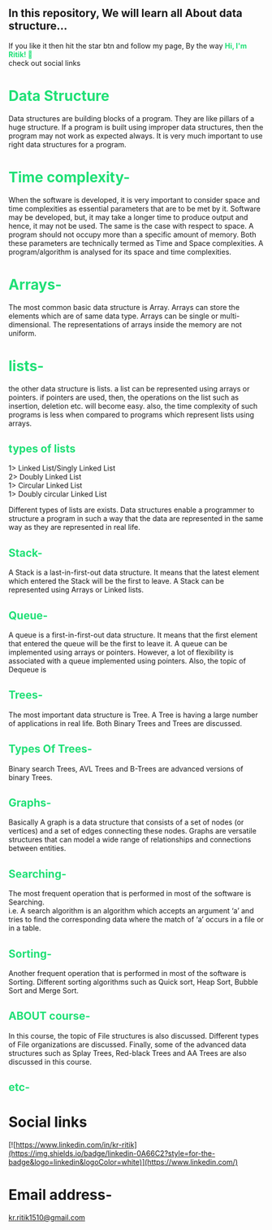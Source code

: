 ## In this repository, We will learn all About data structure...<br>
If you like it then hit the star btn and follow my page, By the way **<span style= "color: #1fe076">Hi, I'm Ritik! 👋</span>** <br>
check out social links

# **<span style= "color: #1fe076">Data Structure</span>**
Data structures are building blocks of a program. They are like pillars of a huge
structure. If a program is built using improper data structures, then the program may
not work as expected always. It is very much important to use right data structures for
a program.

# **<span style= "color: #1fe076">Time complexity-</span>**
When the software is developed, it is very important to consider space and time
complexities as essential parameters that are to be met by it. Software may be
developed, but, it may take a longer time to produce output and hence, it may not be
used. The same is the case with respect to space. A program should not occupy more
than a specific amount of memory. Both these parameters are technically termed as
Time and Space complexities. A program/algorithm is analysed for its space and time
complexities. 

# **<span style= "color: #1fe076">Arrays-</span>**
The most common basic data structure is Array. Arrays can store the
elements which are of same data type. Arrays can be single or multi-dimensional. The
representations of arrays inside the memory are not uniform.

# **<span style= "color: #1fe076">lists-</span>**
the other data structure is lists. a list can be represented using arrays or
pointers. if pointers are used, then, the operations on the list such as insertion,
deletion etc. will become easy. also, the time complexity of such programs is less
when compared to programs which represent lists using arrays. 

## **<span style= "color: #1fe076">types of lists</span>** <br>
1> Linked List/Singly Linked List <br>
2> Doubly Linked List <br>
1> Circular Linked List <br>
1> Doubly circular Linked List <br>

Different types of lists are exists.
Data structures enable a programmer to structure a program in such a way that the
data are represented in the same way as they are
represented in real life. <br>


## **<span style= "color: #1fe076">Stack-</span>** <br>
A Stack is a last-in-first-out data structure. It means that the
latest element which entered the Stack will be the first to leave. A Stack can be
represented using Arrays or Linked lists.

## **<span style= "color: #1fe076">Queue-</span>** <br>
A queue is a first-in-first-out data
structure. It means that the first element that entered the queue will be the first to leave
it. A queue can be implemented using arrays or pointers. However, a lot of flexibility
is associated with a queue implemented using pointers. Also, the topic of Dequeue is

## **<span style= "color: #1fe076">Trees-</span>** <br>
The most important data structure is Tree. A Tree is having a
large number of applications in real life. Both Binary Trees and Trees are discussed.<br>

## **<span style= "color: #1fe076">Types Of Trees-</span>** <br>
Binary search Trees, AVL Trees and B-Trees are advanced versions of binary Trees.

## **<span style= "color: #1fe076">Graphs-</span>** <br>
Basically A graph is a data structure that consists of a set of nodes (or vertices) and a set of edges connecting these nodes. Graphs are versatile structures that can model a wide range of relationships and connections between entities.

## **<span style= "color: #1fe076">Searching-</span>** <br>
The most frequent operation that is performed in most of the software is Searching.<br>
i.e. A search algorithm is an algorithm which accepts an argument ‘a’ and
tries to find the corresponding data where the match of ‘a’ occurs in a file or in a
table.

## **<span style= "color: #1fe076">Sorting-</span>** <br>
Another frequent operation that is performed in most of the software is Sorting.
Different sorting algorithms such as Quick sort, Heap Sort, Bubble Sort and Merge
Sort. 

## **<span style= "color: #1fe076">ABOUT course-</span>** <br>
In this course, the topic of File structures is also discussed.
Different types of File organizations are discussed. Finally, some of the advanced data
structures such as Splay Trees, Red-black Trees and AA Trees are also discussed in
this course.

## **<span style= "color: #1fe076">etc-</span>** <br>

# Social links
[![https://www.linkedin.com/in/kr-ritik](https://img.shields.io/badge/linkedin-0A66C2?style=for-the-badge&logo=linkedin&logoColor=white)](https://www.linkedin.com/)

# Email address-
kr.ritik1510@gmail.com
